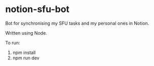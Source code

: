 # notion-sfu-bot
Bot for synchronising my SFU tasks and my personal ones in Notion.

Written using Node.

To run:

1. npm install
2. npm run dev
